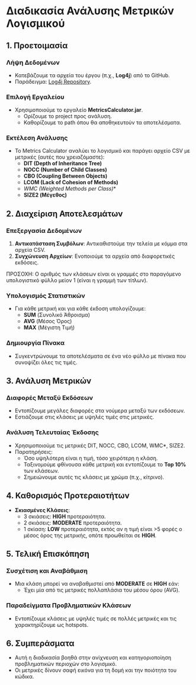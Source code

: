 # Διαδικασία Ανάλυσης Μετρικών Λογισμικού

## 1. Προετοιμασία
### Λήψη Δεδομένων
- Κατεβάζουμε τα αρχεία του έργου (π.χ., **Log4j**) από το GitHub.   
- Παράδειγμα: [Log4j Repository](https://github.com/apache/log4j).   

### Επιλογή Εργαλείου
- Χρησιμοποιούμε το εργαλείο **MetricsCalculator.jar**.   
  - Ορίζουμε το project προς ανάλυση.   
  - Καθορίζουμε το path όπου θα αποθηκευτούν τα αποτελέσματα.   

### Εκτέλεση Ανάλυσης
- Το Metrics Calculator αναλύει το λογισμικό και παράγει αρχείο CSV με μετρικές (αυτές που χρειαζόμαστε):
  - **DIT (Depth of Inheritance Tree)**   
  - **NOCC (Number of Child Classes)**   
  - **CBO (Coupling Between Objects)**   
  - **LCOM (Lack of Cohesion of Methods)**   
  - **WMC* (Weighted Methods per Class)**   
  - **SIZE2 (Μέγεθος)**   

## 2. Διαχείριση Αποτελεσμάτων
### Επεξεργασία Δεδομένων
1. **Αντικατάσταση Συμβόλων**: Αντικαθιστούμε την τελεία με κόμμα στα αρχεία CSV.   
2. **Συγχώνευση Αρχείων**: Ενοποιούμε τα αρχεία από διαφορετικές εκδόσεις.   

ΠΡΟΣΟΧΗ: Ο αριθμός των κλάσεων είναι οι γραμμές στο παραγόμενο υπολογιστικό φύλλο μείον 1 (είναι η γραμμή των τίτλων).

### Υπολογισμός Στατιστικών
- Για κάθε μετρική και για κάθε έκδοση υπολογίζουμε:   
  - **SUM** (Συνολικό Άθροισμα)   
  - **AVG** (Μέσος Όρος)    
  - **MAX** (Μέγιστη Τιμή)   

### Δημιουργία Πίνακα
- Συγκεντρώνουμε τα αποτελέσματα σε ένα νέο φύλλο με πίνακα που συνοψίζει όλες τις τιμές.

## 3. Ανάλυση Μετρικών
### Διαφορές Μεταξύ Εκδόσεων
- Εντοπίζουμε μεγάλες διαφορές στα νούμερα μεταξύ των εκδόσεων.   
- Εστιάζουμε στις κλάσεις με υψηλές τιμές στις μετρικές.   

### Ανάλυση Τελευταίας Έκδοσης
- Χρησιμοποιούμε τις μετρικές DIT, NOCC, CBO, LCOM, WMC*, SIZE2.   
- Παρατηρήσεις:   
  - Όσο υψηλότερη είναι η τιμή, τόσο χειρότερη η κλάση.   
  - Ταξινομούμε φθίνουσα κάθε μετρική και εντοπίζουμε το **Top 10%** των κλάσεων.   
  - Σημειώνουμε αυτές τις κλάσεις με χρώμα (π.χ., κίτρινο).   

## 4. Καθορισμός Προτεραιοτήτων
- **Σκιασμένες Κλάσεις**:
  - 3 σκιάσεις: **HIGH** προτεραιότητα.   
  - 2 σκιάσεις: **MODERATE** προτεραιότητα.   
  - 1 σκίαση: **LOW** προτεραιότητα, εκτός αν η τιμή είναι >5 φορές ο μέσος όρος της μετρικής, οπότε προωθείται σε **HIGH**.   

## 5. Τελική Επισκόπηση
### Συσχέτιση και Αναβάθμιση
- Μια κλάση μπορεί να αναβαθμιστεί από **MODERATE** σε **HIGH** εάν:
  - Έχει μία από τις μετρικές πολλαπλάσια του μέσου όρου (AVG).   

### Παραδείγματα Προβληματικών Κλάσεων
- Εντοπίζουμε κλάσεις με υψηλές τιμές σε πολλές μετρικές και τις χαρακτηρίζουμε ως hotspots.

## 6. Συμπεράσματα
- Αυτή η διαδικασία βοηθά στην ανίχνευση και κατηγοριοποίηση προβληματικών περιοχών στο λογισμικό.   
- Οι μετρικές δίνουν σαφή εικόνα για τη δομή και την ποιότητα του κώδικα.   


